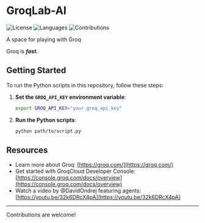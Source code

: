 # GroqLab-AI

![License](https://img.shields.io/github/license/tdiprima/GroqLab-AI)
![Languages](https://img.shields.io/github/languages/top/tdiprima/GroqLab-AI)
![Contributions](https://img.shields.io/badge/contributions-welcome-brightgreen)

A space for playing with Groq

Groq is _**fast.**_

## Getting Started

To run the Python scripts in this repository, follow these steps:

1. **Set the `GROQ_API_KEY` environment variable**:

    ```bash
    export GROQ_API_KEY="your_groq_api_key"
    ```

2. **Run the Python scripts**:

    ```bash
    python path/to/script.py
    ```

## Resources

* Learn more about Groq: [https://groq.com/](https://groq.com/)
* Get started with GroqCloud Developer Console: [https://console.groq.com/docs/overview](https://console.groq.com/docs/overview)
* Watch a video by @DavidOndrej featuring agents: [https://youtu.be/32k6DRcX4pA](https://youtu.be/32k6DRcX4pA)

---

Contributions are welcome!
